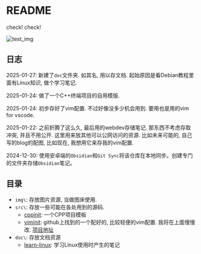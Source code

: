 # README

check! check!

![test_img](https://ker0123.github.io/res/img/zzz.jpg)

## 日志

2025-01-27: 新建了`doc`文件夹. 如其名, 用以存文档. 起始原因是看Debian教程里面有Linux知识, 做个学习笔记.

2025-01-24: 做了一个C++终端项目的自用模版.

2025-01-24: 初步存好了vim配置. 不过好像没多少机会用到. 要用也是用的vim for vscode.

2025-01-22: 之前折腾了这么久, 最后用的webdev存储笔记. 那东西不考虑存取冲突, 并且不用公开. 这里用来放其他可以公网访问的资源. 比如未来可能的, 自己写的blog的配图, 比如现在, 我想用它来存我的vim配置.

2024-12-30: 使用安卓端的`Obsidian`和`Git Sync`将该仓库在本地同步。创建专门的文件夹存储`Obsidian`笔记。

## 目录

- `img\`: 存放图片资源, 当做图床使用.
- `src\`: 存放一些可能在各处用到的源码.
  - [cppinit](src\cppinit\README.md): 一个CPP项目模板
  - [viminit](src\viminit\README.md): github上找到的一个配好的, 比较轻便的vim配置. 我将在上面慢慢改. [项目地址](https://github.com/skywind3000/vim-init)
- `doc\`: 存放文档资源
  - [learn-linux](https://ker0123.github.io/res/doc/learn-linux): 学习Linux使用时产生的笔记
